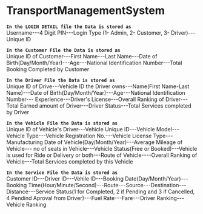 # TransportManagementSystem

**`In the LOGIN DETAIL file the Data is stored as`**<br>
Username---4 Digit PIN---Login Type (1- Admin, 2- Customer, 3- Driver)---Unique ID

**`In the Customer File the Data is stored as`**<br>
Unique ID of Customer---First Name---Last Name---Date of Birth(Day/Month/Year)---Age---National Identification Number---Total Booking Completed by Customer

**`In the Driver File the Data is stored as`**<br>
Unique ID of Drive---Vehicle ID the Driver owns---Name(First Name-Last Name)---Date of Birth(Day/Month/Year)---Age---National Identification Number---
Experience---Driver's License---Overall Ranking of Driver---Total Earned amount of Driver---Driver Status---Total Services completed by Driver

**`In the Vehicle File the Data is stored as`**<br>
Unique ID of Vehicle's Driver---Vehicle Unique ID---Vehicle Model---Vehicle Type---Vehicle Registration No.---Vehicle License Type---Manufacturing Date of Vehicle(Day/Month/Year)---Average Mileage of Vehicle---
no of seats in Vehicle---Vehicle Status(Free or Booked)---Vehicle is used for Ride or Delivery or both---Route of Vehicle----Overall Ranking of Vehicle---Total Services completed by this Vehicle

**`In the Service File the Data is stored as`**<br>
Customer ID---Driver ID---Vehile ID---Booking Date(Day/Month/Year)---Booking Time(Hour/Minute/Second)---Route---Source---Destination---Distance---Service Status(1 for Completed, 2 if Pending and 3 if Cancelled, 4 Pendind Aproval from Driver)---Fuel Rate---Fare---Driver Ranking---Vehicle Ranking
